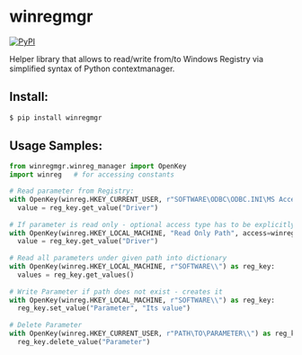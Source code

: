 # winregmgr
[![PyPI](https://img.shields.io/pypi/v/winregmgr)](https://pypi.org/project/winregmgr/)

Helper library that allows to read/write from/to Windows Registry via simplified syntax of Python contextmanager.

## Install:

```bash  
$ pip install winregmgr
```  

## Usage Samples:

```Python
from winregmgr.winreg_manager import OpenKey
import winreg   # for accessing constants

# Read parameter from Registry:
with OpenKey(winreg.HKEY_CURRENT_USER, r"SOFTWARE\ODBC\ODBC.INI\MS Access Database\\") as reg_key:
  value = reg_key.get_value("Driver")
  
# If parameter is read only - optional access type has to be explicitly set:
with OpenKey(winreg.HKEY_LOCAL_MACHINE, "Read Only Path", access=winreg.KEY_READ) as reg_key:
  value = reg_key.get_value("Driver")
 
# Read all parameters under given path into dictionary
with OpenKey(winreg.HKEY_LOCAL_MACHINE, r"SOFTWARE\\") as reg_key:
  values = reg_key.get_values()
 
# Write Parameter if path does not exist - creates it
with OpenKey(winreg.HKEY_LOCAL_MACHINE, r"SOFTWARE\\") as reg_key:
  reg_key.set_value("Parameter", "Its value")
 
# Delete Parameter
with OpenKey(winreg.HKEY_CURRENT_USER, r"PATH\TO\PARAMETER\\") as reg_key:
  reg_key.delete_value("Parameter")

```


